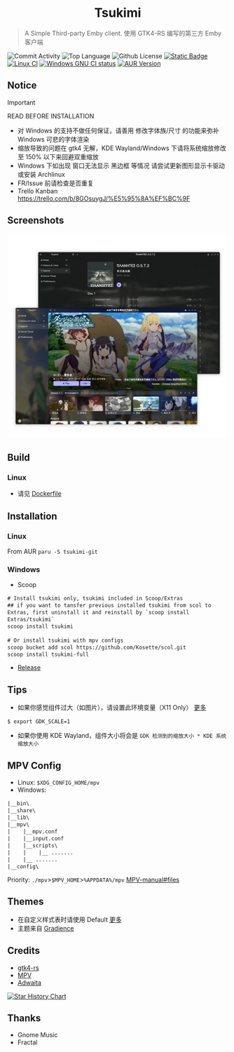 <h1 align="center">Tsukimi</h1>

> A Simple Third-party Emby client.
> 使用 GTK4-RS 编写的第三方 Emby 客户端

![Commit Activity](https://img.shields.io/github/commit-activity/m/tsukinaha/Tsukimi/main) ![Top Language](https://img.shields.io/github/languages/top/tsukinaha/Tsukimi) ![Github License](https://img.shields.io/github/license/tsukinaha/Tsukimi) [![Static Badge](https://img.shields.io/badge/Telegram-Group-blue)](https://t.me/+mhcPxx5kE6QzMjVl) [![Linux CI](https://github.com/tsukinaha/tsukimi/actions/workflows/build_linux.yml/badge.svg)](https://github.com/tsukinaha/tsukimi/actions/workflows/build_linux.yml) [![Windows GNU CI status](https://github.com/tsukinaha/tsukimi/actions/workflows/build_release.yml/badge.svg)](https://github.com/tsukinaha/tsukimi/actions/workflows/build_release.yml) [![AUR Version](https://img.shields.io/aur/version/tsukimi-git)](https://aur.archlinux.org/packages/tsukimi-git)

## Notice

> [!IMPORTANT]
> READ BEFORE INSTALLATION

- 对 Windows 的支持不做任何保证，请善用 修改字体族/尺寸 的功能来弥补 Windows 可悲的字体渲染
- 缩放导致的问题在 gtk4 无解，KDE Wayland/Windows 下请将系统缩放修改至 150% 以下来回避双重缩放
- Windows 下如出现 窗口无法显示 黑边框 等情况
  请尝试更新图形显示卡驱动 或安装 Archlinux
- FR/Issue 前请检查是否重复
- Trello Kanban https://trello.com/b/8GOsuygJ/%E5%95%8A%EF%BC%9F

## Screenshots

<div align="center">
 <img src="./docs/tsukimi.png"/>
</div>

## Build

### Linux

- 请见 [Dockerfile](https://github.com/tsukinaha/tsukimi/blob/main/Dockerfile)

## Installation

### Linux

From AUR
`paru -S tsukimi-git`

### Windows

- Scoop

```
# Install tsukimi only, tsukimi included in Scoop/Extras
## if you want to tansfer previous installed tsukimi from scol to Extras, first uninstall it and reinstall by `scoop install Extras/tsukimi`
scoop install tsukimi

# Or install tsukimi with mpv configs
scoop bucket add scol https://github.com/Kosette/scol.git
scoop install tsukimi-full
```

- [Release](https://github.com/tsukinaha/tsukimi/releases/latest)

## Tips

- 如果你感觉组件过大（如图片），请设置此环境变量（X11 Only） [更多](<https://wiki.archlinuxcn.org/wiki/HiDPI#GDK_3_(GTK+_3)>)

```
$ export GDK_SCALE=1
```

- 如果你使用 KDE Wayland，组件大小将会是 `GDK 检测到的缩放大小 * KDE 系统缩放大小`

## MPV Config

- Linux: `$XDG_CONFIG_HOME/mpv`
- Windows:

```
|__bin\
|__share\
|__lib\
|__mpv\
|    |__mpv.conf
|    |__input.conf
|    |__scripts\
|    |    |__ .......
|    |__ .......
|__config\
```

Priority:
`./mpv`>`$MPV_HOME`>`%APPDATA%/mpv`
[MPV-manual#files](https://mpv.io/manual/master/#files)

## Themes

- 在自定义样式表时请使用 Default [更多](https://wiki.archlinux.org/title/GTK#Configuration)
- 主题来自 [Gradience](https://github.com/GradienceTeam/Gradience)

## Credits

- [gtk4-rs](https://github.com/gtk-rs/gtk4-rs)
- [MPV](https://github.com/mpv-player/mpv)
- [Adwaita](https://gitlab.gnome.org/GNOME/libadwaita/)

[![Star History Chart](https://api.star-history.com/svg?repos=tsukinaha/tsukimi&type=Timeline)](https://star-history.com/#tsukinaha/tsukimi&Timeline)

## Thanks

- Gnome Music
- Fractal
